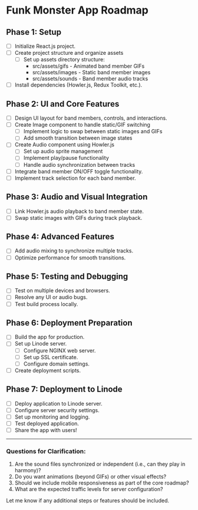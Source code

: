 # Funk Monster App Roadmap

## Phase 1: Setup
- [ ] Initialize React.js project.
- [ ] Create project structure and organize assets
  - [ ] Set up assets directory structure:
    - src/assets/gifs - Animated band member GIFs
    - src/assets/images - Static band member images
    - src/assets/sounds - Band member audio tracks
- [ ] Install dependencies (Howler.js, Redux Toolkit, etc.).

## Phase 2: UI and Core Features
- [ ] Design UI layout for band members, controls, and interactions.
- [ ] Create Image component to handle static/GIF switching
  - [ ] Implement logic to swap between static images and GIFs
  - [ ] Add smooth transition between image states
- [ ] Create Audio component using Howler.js
  - [ ] Set up audio sprite management
  - [ ] Implement play/pause functionality
  - [ ] Handle audio synchronization between tracks
- [ ] Integrate band member ON/OFF toggle functionality.
- [ ] Implement track selection for each band member.

## Phase 3: Audio and Visual Integration
- [ ] Link Howler.js audio playback to band member state.
- [ ] Swap static images with GIFs during track playback.

## Phase 4: Advanced Features
- [ ] Add audio mixing to synchronize multiple tracks.
- [ ] Optimize performance for smooth transitions.

## Phase 5: Testing and Debugging
- [ ] Test on multiple devices and browsers.
- [ ] Resolve any UI or audio bugs.
- [ ] Test build process locally.

## Phase 6: Deployment Preparation
- [ ] Build the app for production.
- [ ] Set up Linode server.
  - [ ] Configure NGINX web server.
  - [ ] Set up SSL certificate.
  - [ ] Configure domain settings.
- [ ] Create deployment scripts.

## Phase 7: Deployment to Linode
- [ ] Deploy application to Linode server.
- [ ] Configure server security settings.
- [ ] Set up monitoring and logging.
- [ ] Test deployed application.
- [ ] Share the app with users!

---

### Questions for Clarification:
1. Are the sound files synchronized or independent (i.e., can they play in harmony)?
2. Do you want animations (beyond GIFs) or other visual effects?
3. Should we include mobile responsiveness as part of the core roadmap?
4. What are the expected traffic levels for server configuration?

Let me know if any additional steps or features should be included.
